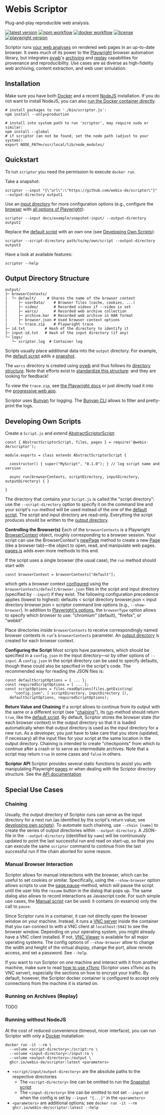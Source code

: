 Webis Scriptor
==============
Plug-and-play reproducible web analysis.

[![latest version](https://img.shields.io/github/v/tag/webis-de/scriptor?label=latest&sort=semver)](https://github.com/webis-de/scriptor)
[![npm workflow](https://img.shields.io/github/workflow/status/webis-de/scriptor/Publish%20to%20NPM?label=nodejs)](https://www.npmjs.com/package/@webis-de/scriptor)
[![docker workflow](https://img.shields.io/github/workflow/status/webis-de/scriptor/Publish%20to%20GitHub%20Packages?label=docker)](https://github.com/webis-de/scriptor/pkgs/container/scriptor)
[![license](https://img.shields.io/github/license/webis-de/scriptor)](https://github.com/webis-de/scriptor/blob/main/LICENSE)
[![playwright version](https://img.shields.io/github/package-json/dependency-version/webis-de/scriptor/dev/playwright)](https://playwright.dev/)

Scriptor runs [your web analyses](#developing-own-scripts) on rendered web pages in an up-to-date browser. It owes much of its power to the [Playwright](https://playwright.dev/) browser automation library, but integrates [pywb](https://github.com/webrecorder/pywb)'s [archiving](#output-directory-structure) and [replay](#running-on-archives-replay) capabilities for provenance and reproducibility. Use cases are as diverse as high-fidelity web archiving, content extraction, and web user simulation.



Installation
------------
Make sure you have both [Docker](https://docs.docker.com/get-docker/) and a recent [NodeJS](https://nodejs.dev/learn/how-to-install-nodejs) installation. If you do not want to install NodeJS, you can also [run the Docker container directly](#running-without-nodejs).
```
# install packages to run './bin/scriptor.js':
npm install --only=production

# install into system path to run 'scriptor', may require sudo or similar:
npm install --global
# if scriptor can not be found, set the node path (adjust to your system):
export NODE_PATH=/usr/local/lib/node_modules/
```



Quickstart
----------
To run `scriptor` you need the permission to execute `docker run`.

Take a snapshot:
```
scriptor --input "{\"url\":\"https://github.com/webis-de/scriptor\"}" --output-directory output1
```

Use an [input directory](https://github.com/webis-de/scriptor/tree/main/docs/example/snapshot-input) for more configuration options (e.g., configure the [browser](https://github.com/webis-de/scriptor/blob/main/docs/example/snapshot-input/browserContexts/default/browser.json) with [all options of Playwright](https://playwright.dev/docs/api/class-browsertype#browser-type-launch-persistent-context)):
```
scriptor --input docs/example/snapshot-input/ --output-directory output2
```

Replace the [default script](https://github.com/webis-de/scriptor/blob/main/scripts/Snapshot-0.1.0/Script.js) with an own one (see [Developing Own Scripts](#developing-own-scripts)):
```
scriptor --script-directory path/to/my/own/script --output-directory output3
```

Have a look at available features:
```
scriptor --help
```



Output Directory Structure
--------------------------
```
output/
├─ browserContexts/
|  └─ default/     # Shares the name of the browser context
|     ├─ userData/    # Browser files (cache, cookies, ...)
|     ├─ video/       # Recorded videos if --video is set
|     ├─ warcs/       # Recorded web archive collection
|     ├─ archive.har  # Recorded web archive in HAR format
|     ├─ browser.json # Used browser context options
|     └─ trace.zip    # Playwright trace
├─ id.txt         # Hash of the directory to identify it
├─ input-id.txt   # Hash of the input directory (if any)
└─ logs/
   └─ scriptor.log  # Container log
```
Scripts usually place additional data into the `output` directory. For example, the [default script](https://github.com/webis-de/scriptor/blob/main/scripts/Snapshot-0.1.0/Script.js) adds a [snapshot](#snapshots).

The `warcs` directory is created using [pywb](https://github.com/webrecorder/pywb) and thus follows its [directory structure](https://pywb.readthedocs.io/en/latest/manual/configuring.html#directory-structure). Note that efforts exist to [standardize this structure](https://github.com/webrecorder/wacz-spec): and they are looking for feedback!

To view the `trace.zip`, see [the Playwright docs](https://playwright.dev/docs/trace-viewer#viewing-the-trace) or just directly load it into the [progressive web app](https://trace.playwright.dev/).

Scriptor uses [Bunyan](https://github.com/trentm/node-bunyan) for logging. The [Bunyan CLI](https://github.com/trentm/node-bunyan#cli-usage) allows to filter and pretty-print the logs.



Developing Own Scripts
----------------------
Create a `Script.js` and extend [AbstractScriptorScript](https://github.com/webis-de/scriptor/blob/main/lib/AbstractScriptorScript.js):
```
const { AbstractScriptorScript, files, pages } = require('@webis-de/scriptor');

module.exports = class extends AbstractScriptorScript {

  constructor() { super("MyScript", "0.1.0"); } // log script name and version
  
  async run(browserContexts, scriptDirectory, inputDirectory, outputDirectory) { }

}
```
The directory that contains your `Script.js` is called the "script directory": use the `--script-directory` option to specify it on the command line and your script's `run` method will be used instead of the one of the [default script](https://github.com/webis-de/scriptor/blob/main/scripts/Snapshot-0.1.0/Script.js). The script and input directory are read-only. Everything the script produces should be written to the [output directory](#output-directory-structure).

**Controlling the Browser(s)**
Each of the `browserContexts` is a Playwright [BrowserContext](https://playwright.dev/docs/api/class-browsercontext) object, roughly corresponding to a browser session. Your script can use the BrowserContext's [newPage](https://playwright.dev/docs/api/class-browsercontext#browser-context-new-page) method to create a new [Page](https://playwright.dev/docs/api/class-page) (like a browser tab)—the object to open, read, and manipulate web pages. [pages.js](#pagesjs) adds even more methods to this end.

If the script uses a single browser (the usual case), the `run` method should start with
```
const browserContext = browserContexts["default"];
```
which gets a browser context [configured](https://playwright.dev/docs/api/class-browsertype#browser-type-launch-persistent-context) using the `browserContexts/default/browser.json` files in the script and input directory (specified by `--input`) if they exist. The following configuration precedence applies (lowest to highest): defaults < script directory browser.json < input directory browser.json < scriptor command line options (e.g., `--show-browser`). In addition to [Playwright's options](https://playwright.dev/docs/api/class-browsertype#browser-type-launch-persistent-context), the `browserType` option allows to specify which browser to use: "chromium" (default), "firefox", or "webkit".

Place directories inside `browserContexts` to receive correspondingly named browser contexts in `run`'s `browserContexts` parameter. An [output directory](#output-directory-structure) is created for each browser context.

**Configuring the Script**
Most scripts have parameters, which should be specified in a `config.json` in the input directory—or by other options of `--input`. A `config.json` in the script directory can be used to specify defaults, though these could also be specified in the script's code. The recommended way for reading the JSON files is:
```
const defaultScriptOptions = { ... };
const requiredScriptOptions = [ ... ];
const scriptOptions = files.readOptions(files.getExisting(
    "config.json", [ scriptDirectory, inputDirectory ]),
  defaultScriptOptions, requiredScriptOptions);
```

**Return Value and Chaining**
If a script allows to continue from its output with the same or a different script (see "[chaining](#chaining)"), its [run](https://webis.de/scriptor/api/#abstractscriptorscriptrun)-method should return `true`, like the [default script](https://github.com/webis-de/scriptor/blob/main/scripts/Snapshot-0.1.0/Script.js). By default, Scriptor stores the browser state (for each browser context) in the output directory so that it is loaded automatically when that output directory is used as the input directory for a new run. As a developer, you just have to take care that you store (updated, if necessary) all the input files for your script at the same location in the output directory. Chaining is intended to create "checkpoints" from which to continue after a crash or to serve as intermediate archives. Note that a script may return `true` in some cases and `false` in others.

**Scriptor API**
Scriptor provides several static functions to assist you with manipulating Playwright [pages](https://playwright.dev/docs/api/class-page) or when dealing with the Scriptor directory structure. See the [API documentation](https://webis.de/scriptor/api/)



Special Use Cases
-----------------

### Chaining
Usually, the output directory of Scriptor runs can serve as the input directory for a next run (as identified by the script's return value; see [developing own scripts](#developing-own-scripts)). To automate such chaining, use `--chain [name]` to create the series of output directories within `--output-directory`. A JSON-file in the `--output-directory` (identified by `name`) will be continuously updated to point the last successful run and read on start-up, so that you can execute the same `scriptor` command to continue from the last successful run if the chain aborted for some reason.


### Manual Browser Interaction
Scriptor allows for manual interactions with the browser, which can be useful to set cookies or similar. Specifically, using the `--show-browser` option allows scripts to use the [page.pause](https://playwright.dev/docs/api/class-page#page-pause)-method, which will pause the script until the user hits the `resume` button in the dialog that pops up. The same dialog also allows to record interactions as Javascript code. For such simple use cases, the [Manual script](https://github.com/webis-de/scriptor/blob/development/scripts/Manual-0.1.0/Script.js) can be used: it contains (in essence) only the call to `pause`.

Since Scriptor runs in a container, it can not directly open the browser window on your machine. Instead, it runs a [VNC server](https://en.wikipedia.org/wiki/Virtual_Network_Computing) inside the container that you can connect to with a VNC client at `localhost:5942` to see the browser window. Depending on your operating system, you might already have a VNC client installed. If not, [VNC Viewer](https://www.realvnc.com/de/connect/download/viewer/) is available for all major operating systems. The config options of `--show-browser` allow to change the width and height of the virtual display, change the port, allow remote access, and set a password. See `--help`.

If you want to run Scriptor on one machine and interact with it from another machine, make sure to read  [how to use x11vnc](https://github.com/LibVNC/x11vnc#how-to-use-x11vnc) (Scriptor uses x11vnc as its VNC server), especially the sections on how to encrypt your traffic. By default, however, the Scriptor docker container is configured to accept only connections from the machine it is started on.


### Running on Archives (Replay)
TODO


### Running without NodeJS
At the cost of reduced convenience (timeout, nicer interface), you can run Scriptor with only a [Docker](https://docs.docker.com/get-docker/) installation:
```
docker run -it --rm \
  --volume <script-directory>:/script:ro \
  --volume <input-directory>:/input:ro \
  --volume <output-directory>:/output \
  ghcr.io/webis-de/scriptor:latest <parameters>
```
- `<script/input/output-directory>` are the absolute paths to the respective directories
  - The `<script-directory>` line can be omitted to run the [Snapshot script](https://github.com/webis-de/scriptor/blob/main/scripts/Snapshot-0.1.0/Script.js)
  - The `<input-directory>` line can be omitted to not set `--input` or when the config is set by `--input "{...}"` in the `<parameters>`
- `<parameters>` are additional options; see `docker run -it --rm ghcr.io/webis-de/scriptor:latest --help`

